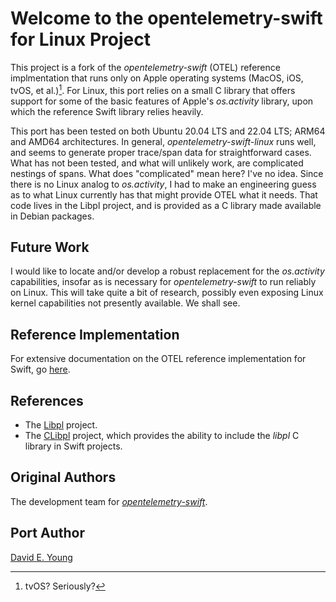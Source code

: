 
# Welcome to the opentelemetry-swift for Linux Project #

This project is a fork of the _opentelemetry-swift_ (OTEL) reference implmentation that runs only on Apple operating
systems (MacOS, iOS, tvOS, et al.)[^1]. For Linux, this port relies on a small C library that offers support for some
of the basic features of Apple's _os.activity_ library, upon which the reference Swift library relies heavily.

This port has been tested on both Ubuntu 20.04 LTS and 22.04 LTS; ARM64 and AMD64 architectures. In general,
_opentelemetry-swift-linux_ runs well, and seems to generate proper trace/span data for straightforward cases. What has
not been tested, and what will unlikely work, are complicated nestings of spans. What does "complicated" mean here? I've
no idea. Since there is no Linux analog to _os.activity_, I had to make an engineering guess as to what Linux currently
has that might provide OTEL what it needs. That code lives in the Libpl project, and is provided as a C library made
available in Debian packages.

## Future Work ##

I would like to locate and/or develop a robust replacement for the _os.activity_ capabilities, insofar as is necessary
for _opentelemetry-swift_ to run reliably on Linux. This will take quite a bit of research, possibly even exposing Linux
kernel capabilities not presently available. We shall see.

## Reference Implementation ##

For extensive documentation on the OTEL reference implementation for Swift, go [here](https://github.com/open-telemetry/opentelemetry-swift).

## References ##

- The [Libpl](https://github.com/youngde811/libpl) project.
- The [CLibpl](https://github.com/youngde811/CLibpl) project, which provides the ability to include the _libpl_ C
  library in Swift projects.

## Original Authors ##

The development team for [_opentelemetry-swift_](https://github.com/open-telemetry/opentelemetry-swift).

## Port Author ##

[David E. Young](youngde811@pobox.com)

[^1]: tvOS? Seriously?
